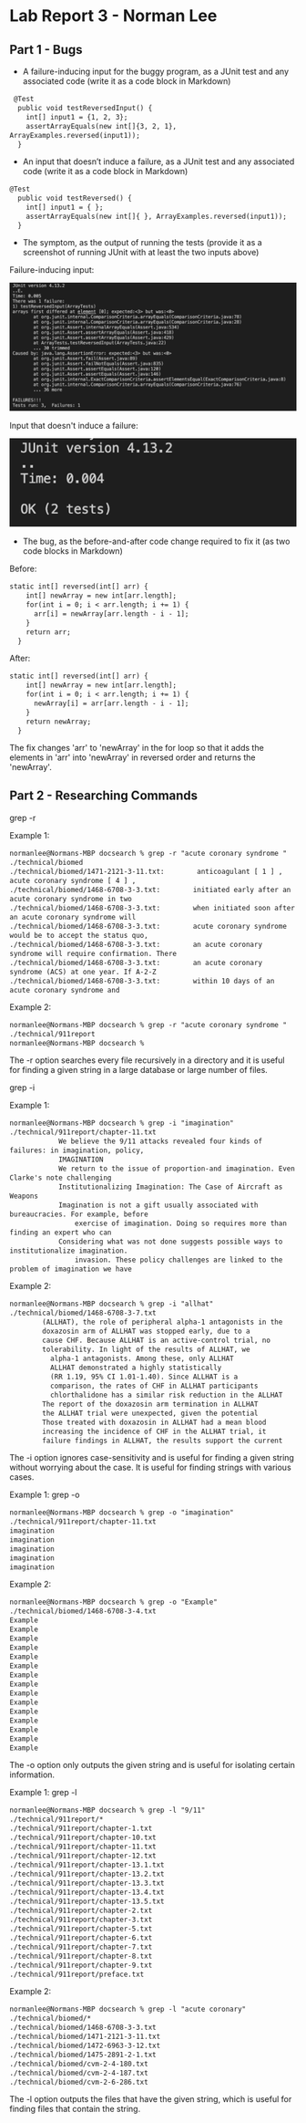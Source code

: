 # Lab Report 3 - Norman Lee

## Part 1 - Bugs

* A failure-inducing input for the buggy program, as a JUnit test and any associated code (write it as a code block in Markdown)

```
 @Test
  public void testReversedInput() {
    int[] input1 = {1, 2, 3};
    assertArrayEquals(new int[]{3, 2, 1}, ArrayExamples.reversed(input1));
  }
```

* An input that doesn’t induce a failure, as a JUnit test and any associated code (write it as a code block in Markdown)

```
@Test
  public void testReversed() {
    int[] input1 = { };
    assertArrayEquals(new int[]{ }, ArrayExamples.reversed(input1));
  }
```

* The symptom, as the output of running the tests (provide it as a screenshot of running JUnit with at least the two inputs above)

Failure-inducing input:

![FII](lab3ss2.png)

Input that doesn't induce a failure:

![nonFail](lab3ss1.png)

* The bug, as the before-and-after code change required to fix it (as two code blocks in Markdown)

Before:
```
static int[] reversed(int[] arr) {
    int[] newArray = new int[arr.length];
    for(int i = 0; i < arr.length; i += 1) {
      arr[i] = newArray[arr.length - i - 1];
    }
    return arr;
  }
```

After:
```
static int[] reversed(int[] arr) {
    int[] newArray = new int[arr.length];
    for(int i = 0; i < arr.length; i += 1) {
      newArray[i] = arr[arr.length - i - 1];
    }
    return newArray;
  }
```

The fix changes 'arr' to 'newArray' in the for loop so that it adds the elements in 'arr' into 'newArray' in reversed order and returns the 'newArray'.


## Part 2 - Researching Commands

grep -r

Example 1:
```
normanlee@Normans-MBP docsearch % grep -r "acute coronary syndrome " ./technical/biomed
./technical/biomed/1471-2121-3-11.txt:        anticoagulant [ 1 ] , acute coronary syndrome [ 4 ] ,
./technical/biomed/1468-6708-3-3.txt:        initiated early after an acute coronary syndrome in two
./technical/biomed/1468-6708-3-3.txt:        when initiated soon after an acute coronary syndrome will
./technical/biomed/1468-6708-3-3.txt:        acute coronary syndrome would be to accept the status quo,
./technical/biomed/1468-6708-3-3.txt:        an acute coronary syndrome will require confirmation. There
./technical/biomed/1468-6708-3-3.txt:        an acute coronary syndrome (ACS) at one year. If A-2-Z
./technical/biomed/1468-6708-3-3.txt:        within 10 days of an acute coronary syndrome and
```

Example 2:
```
normanlee@Normans-MBP docsearch % grep -r "acute coronary syndrome " ./technical/911report
normanlee@Normans-MBP docsearch % 
```

The -r option searches every file recursively in a directory and it is useful for finding a given string in a large database or large number of files.


grep -i

Example 1:
```
normanlee@Normans-MBP docsearch % grep -i "imagination" ./technical/911report/chapter-11.txt
            We believe the 9/11 attacks revealed four kinds of failures: in imagination, policy,
            IMAGINATION 
            We return to the issue of proportion-and imagination. Even Clarke's note challenging
            Institutionalizing Imagination: The Case of Aircraft as Weapons
            Imagination is not a gift usually associated with bureaucracies. For example, before
                exercise of imagination. Doing so requires more than finding an expert who can
            Considering what was not done suggests possible ways to institutionalize imagination.
                invasion. These policy challenges are linked to the problem of imagination we have
```

Example 2:
```
normanlee@Normans-MBP docsearch % grep -i "allhat" ./technical/biomed/1468-6708-3-7.txt
        (ALLHAT), the role of peripheral alpha-1 antagonists in the
        doxazosin arm of ALLHAT was stopped early, due to a
        cause CHF. Because ALLHAT is an active-control trial, no
        tolerability. In light of the results of ALLHAT, we
          alpha-1 antagonists. Among these, only ALLHAT
          ALLHAT demonstrated a highly statistically
          (RR 1.19, 95% CI 1.01-1.40). Since ALLHAT is a
          comparison, the rates of CHF in ALLHAT participants
          chlorthalidone has a similar risk reduction in the ALLHAT
        The report of the doxazosin arm termination in ALLHAT
        the ALLHAT trial were unexpected, given the potential
        Those treated with doxazosin in ALLHAT had a mean blood
        increasing the incidence of CHF in the ALLHAT trial, it
        failure findings in ALLHAT, the results support the current
```
The -i option ignores case-sensitivity and is useful for finding a given string without worrying about the case. It is useful for finding strings with various cases. 

Example 1:
grep -o

```
normanlee@Normans-MBP docsearch % grep -o "imagination" ./technical/911report/chapter-11.txt
imagination
imagination
imagination
imagination
imagination
```

Example 2:
```
normanlee@Normans-MBP docsearch % grep -o "Example" ./technical/biomed/1468-6708-3-4.txt
Example
Example
Example
Example
Example
Example
Example
Example
Example
Example
Example
Example
Example
Example
Example
```

The -o option only outputs the given string and is useful for isolating certain information.

Example 1:
grep -l

```
normanlee@Normans-MBP docsearch % grep -l "9/11" ./technical/911report/*
./technical/911report/chapter-1.txt
./technical/911report/chapter-10.txt
./technical/911report/chapter-11.txt
./technical/911report/chapter-12.txt
./technical/911report/chapter-13.1.txt
./technical/911report/chapter-13.2.txt
./technical/911report/chapter-13.3.txt
./technical/911report/chapter-13.4.txt
./technical/911report/chapter-13.5.txt
./technical/911report/chapter-2.txt
./technical/911report/chapter-3.txt
./technical/911report/chapter-5.txt
./technical/911report/chapter-6.txt
./technical/911report/chapter-7.txt
./technical/911report/chapter-8.txt
./technical/911report/chapter-9.txt
./technical/911report/preface.txt
```

Example 2:
```
normanlee@Normans-MBP docsearch % grep -l "acute coronary" ./technical/biomed/*
./technical/biomed/1468-6708-3-3.txt
./technical/biomed/1471-2121-3-11.txt
./technical/biomed/1472-6963-3-12.txt
./technical/biomed/1475-2891-2-1.txt
./technical/biomed/cvm-2-4-180.txt
./technical/biomed/cvm-2-4-187.txt
./technical/biomed/cvm-2-6-286.txt
```

The -l option outputs the files that have the given string, which is useful for finding files that contain the string.
